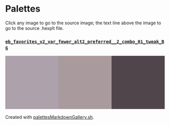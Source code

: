 # Palettes

Click any image to go to the source image; the text line above the image to go to the source .hexplt file.

### [`eb_favorites_v2_var_fewer_alt2_preferred__2_combo_01_tweak_BG`](eb_favorites_v2_var_fewer_alt2_preferred__2_combo_01_tweak_BG.hexplt)

[ ![eb_favorites_v2_var_fewer_alt2_preferred__2_combo_01_tweak_BG.png](eb_favorites_v2_var_fewer_alt2_preferred__2_combo_01_tweak_BG.png) ](eb_favorites_v2_var_fewer_alt2_preferred__2_combo_01_tweak_BG.png)

Created with [palettesMarkdownGallery.sh](https://github.com/earthbound19/_ebDev/blob/master/scripts/imgAndVideo/palettesMarkdownGallery.sh).